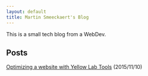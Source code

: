 ```yaml
---
layout: default
title: Martin Smeeckaert's Blog
---
```


This is a small tech blog from a WebDev.

## Posts

[Optimizing a website with Yellow Lab Tools](post/001-optimizing-with-yellow-lab-tools.md) (2015/11/10)